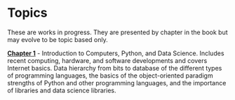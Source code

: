 # Topics

These are works in progress.  They are presented by chapter in the book but may evolve to be topic based only.

**[Chapter 1](Chap1.ipynb)** - Introduction to Computers, Python, and Data Science.  Includes recent computing, hardware, and software developments and covers Internet basics.  Data hierarchy from bits to database
of the different types of programming languages, the basics of the object-oriented paradigm strengths of Python and other programming languages, and the importance of libraries and data science libraries.
